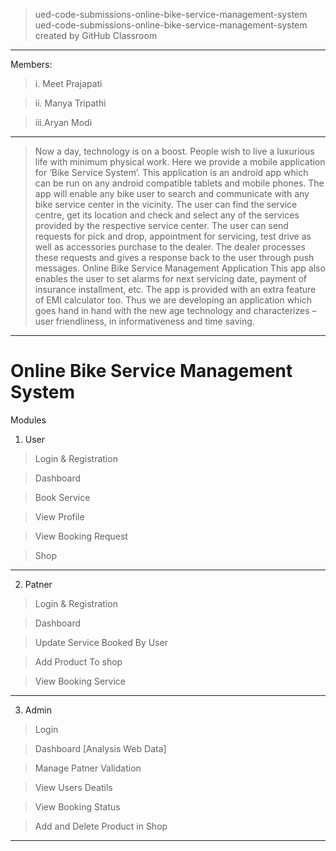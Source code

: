 > ued-code-submissions-online-bike-service-management-system
> ued-code-submissions-online-bike-service-management-system created by GitHub Classroom

-----------------------------------------------------------------------------------------------------

Members:

  > i. Meet Prajapati
  
  > ii. Manya Tripathi
  
  > iii.Aryan Modi

-----------------------------------------------------------------------------------------------------

> Now a day, technology is on a boost. People wish to live a luxurious life with minimum physical work. Here we provide a mobile application for ‘Bike Service System’. This application is an android app which can be run on any android compatible tablets and mobile phones. The app will enable any bike user to search and communicate with any bike service center in the vicinity. The user can find the service centre, get its location and check and select any of the services provided by the respective service center. The user can send requests for pick and drop, appointment for servicing, test drive as well as accessories purchase to the dealer. The dealer processes these requests and gives a response back to the user through push messages. Online Bike Service Management Application This app also enables the user to set alarms for next servicing date, payment of insurance installment, etc. The app is provided with an extra feature of EMI calculator too. Thus we are developing an application which goes hand in hand with the new age technology and characterizes – user friendliness, in informativeness and time saving. 

-----------------------------------------------------------------------------------------------------

# Online Bike Service Management System
 Modules
  
  1. User
> Login & Registration

> Dashboard

> Book Service

> View Profile

> View Booking Request

> Shop

-- -- -- -- -- -- -- -- -- -- -- -- -- -- -- --

  2. Patner
> Login & Registration

> Dashboard

> Update Service Booked By User

> Add Product To shop 

> View Booking Service


-- -- -- -- -- -- -- -- -- -- -- -- -- -- -- --

  3. Admin 
> Login

> Dashboard [Analysis Web Data]

> Manage Patner Validation

> View Users Deatils

> View Booking Status

> Add and Delete Product in Shop  


-- -- -- -- -- -- -- -- -- -- -- -- -- -- -- --
